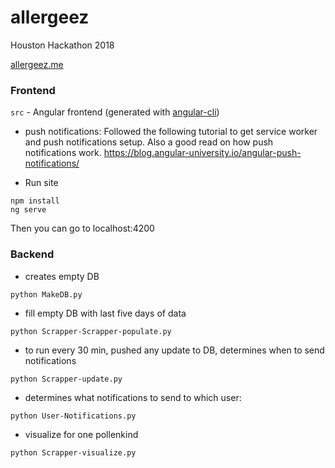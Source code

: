 # allergeez

Houston Hackathon 2018

[allergeez.me](https://allergeez.me)


### Frontend

`src` - Angular frontend (generated with [angular-cli](https://github.com/angular/angular-cli))

*  push notifications:
    Followed the following tutorial to get service worker and push notifications setup. Also a good read on how push notifications work.
    https://blog.angular-university.io/angular-push-notifications/

* Run site
```
npm install
ng serve
```
 Then you can go to localhost:4200


### Backend
* creates empty DB
```
python MakeDB.py 
```
* fill empty DB with last five days of data
```
python Scrapper-Scrapper-populate.py
```
* to run every 30 min, pushed any update to DB, determines when to send notifications 
```
python Scrapper-update.py
```
* determines what notifications to send to which user:
```
python User-Notifications.py
```
* visualize for one pollenkind
```
python Scrapper-visualize.py
```
